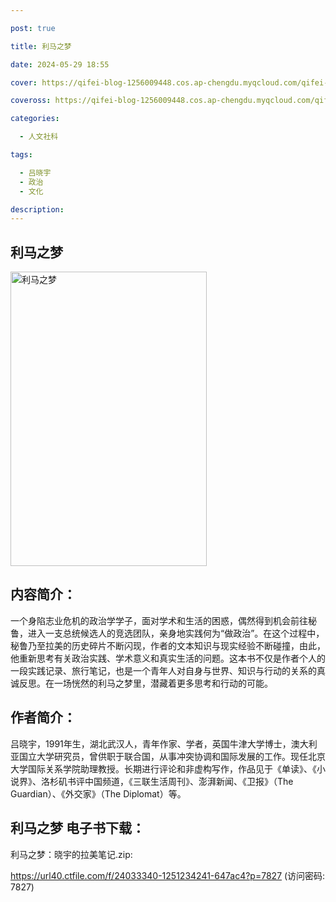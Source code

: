 ```yaml
---

post: true

title: 利马之梦

date: 2024-05-29 18:55

cover: https://qifei-blog-1256009448.cos.ap-chengdu.myqcloud.com/qifei-blog/651e8d26c458853aef37ea26.jpg

coveross: https://qifei-blog-1256009448.cos.ap-chengdu.myqcloud.com/qifei-blog/651e8d26c458853aef37ea26.jpg

categories:

  - 人文社科

tags:

  - 吕晓宇
  - 政治
  - 文化

description:
---
```


## 利马之梦
<img alt="利马之梦 " class="aligncenter loaded" data-was-processed="true" decoding="async" fetchpriority="high" height="471" src="https://qifei-blog-1256009448.cos.ap-chengdu.myqcloud.com/qifei-blog/651e8d26c458853aef37ea26.jpg" style="cursor: zoom-in;" width="314"/>

## 内容简介：

一个身陷志业危机的政治学学子，面对学术和生活的困惑，偶然得到机会前往秘鲁，进入一支总统候选人的竞选团队，亲身地实践何为“做政治”。在这个过程中，秘鲁乃至拉美的历史碎片不断闪现，作者的文本知识与现实经验不断碰撞，由此，他重新思考有关政治实践、学术意义和真实生活的问题。这本书不仅是作者个人的一段实践记录、旅行笔记，也是一个青年人对自身与世界、知识与行动的关系的真诚反思。在一场恍然的利马之梦里，潜藏着更多思考和行动的可能。

## 作者简介：

吕晓宇，1991年生，湖北武汉人，青年作家、学者，英国牛津大学博士，澳大利亚国立大学研究员，曾供职于联合国，从事冲突协调和国际发展的工作。现任北京大学国际关系学院助理教授。长期进行评论和非虚构写作，作品见于《单读》、《小说界》、洛杉矶书评中国频道，《三联生活周刊》、澎湃新闻、《卫报》（The Guardian）、《外交家》（The Diplomat）等。

## 利马之梦 电子书下载：

利马之梦：晓宇的拉美笔记.zip: 

https://url40.ctfile.com/f/24033340-1251234241-647ac4?p=7827 (访问密码: 7827)
